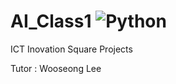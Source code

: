 # AI_Class1 <img alt="Python" src ="https://img.shields.io/badge/Python-3776AB.svg?&style=for-the-badge&logo=Python&logoColor=white"/>

ICT Inovation Square Projects

Tutor : Wooseong Lee

